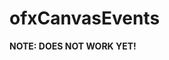 ofxCanvasEvents
=====================================

__NOTE: DOES NOT WORK YET!__

<!--
Introduction
------------
Broadcast mouse, touch, and key events from an HTML5 Canvas to your openFrameworks app.

License
-------
State which license you offer your addon under. openFrameworks is distributed under the [MIT License](https://en.wikipedia.org/wiki/MIT_License), and you might consider using this for your repository. By default, `license.md` contains a copy of the MIT license to which you can add your name and the year.


 *This is a template of a README file for your addon. Fill in the relevant sections, and it should already give users a pretty good overview over your awesome addon!*
We chose the [Markdown format](http://daringfireball.net/projects/markdown/syntax) since it can present good formatting where available (e.g. on Github) while still staying human-readable with a plain text editor.
Don't forget, before announcing your addon to the world, you should replace `README.md` with this file and remove `README_AUTHOR.md`.

Introduction
------------
Describe what your addon is about

License
-------
State which license you offer your addon under. openFrameworks is distributed under the [MIT License](https://en.wikipedia.org/wiki/MIT_License), and you might consider using this for your repository. By default, `license.md` contains a copy of the MIT license to which you can add your name and the year.

Installation
------------
Any steps necessary to install your addon. Optimally, this means just dropping the folder into the `openFrameworks/addons/` folder.

Dependencies
------------
What other addons are needed to properly work with this one?

Compatibility
------------
Which versions of OF does this addon work with?

Known issues
------------
Any specific (and long-living) issues/limitations you want to mention? For bugs, etc. you should use the issue tracker of your addon's repository

Version history
------------
It make sense to include a version history here (newest releases first), describing new features and changes to the addon. Use [git tags](http://learn.github.com/p/tagging.html) to mark release points in your repo, too!

### Version 0.1 (Date):
Describe relevant changes etc.
-->


